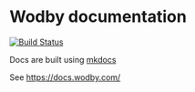 # Wodby documentation

[![Build Status](https://travis-ci.org/wodby/docs.svg?branch=master)](https://travis-ci.org/wodby/docs)

Docs are built using [mkdocs](http://www.mkdocs.org)

See https://docs.wodby.com/

